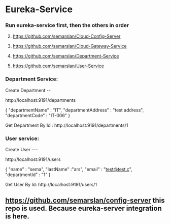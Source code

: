 # Eureka-Service

### Run eureka-service first, then the others in order

2. https://github.com/semarslan/Cloud-Config-Server

3. https://github.com/semarslan/Cloud-Gateway-Service

4. https://github.com/semarslan/Department-Service

5. https://github.com/semarslan/User-Service

### Department Service:

Create Department -- 

http://localhost:9191/departments 

{
	"departmentName" : "IT",
	"departmentAddress" : "test address",
	"departmentCode" : "IT-006"
}

Get Department By Id : http://localhost:9191/departments/1

### User service: 

Create User ---

http://localhost:9191/users

{
	"name" : "sema",
	"lastName" :"ars",
	"email" : "test@test.c",
	"departmentId" : "1"
}

Get User By Id: http://localhost:9191/users/1


## https://github.com/semarslan/config-server this repo is used. Because eureka-server integration is here.
